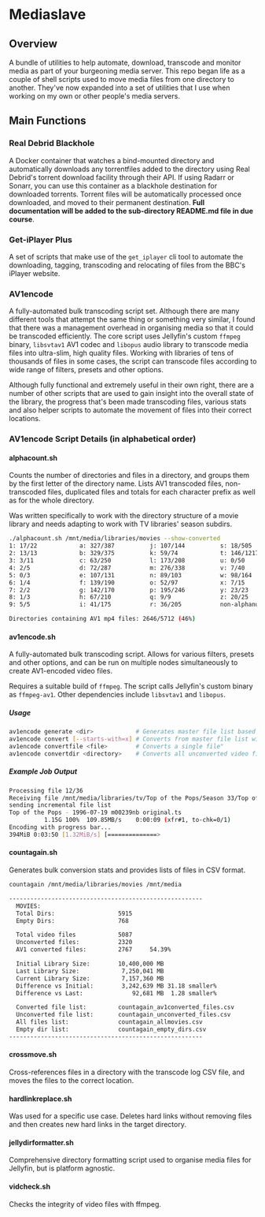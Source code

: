 # Mediaslave

## Overview

A bundle of utilities to help automate, download, transcode and monitor media as part of your burgeoning media server. This repo began life as a couple of shell scripts used to move media files from one directory to another. They've now expanded into a set of utilities that I use when working on my own or other people's media servers.

## Main Functions

### Real Debrid Blackhole

A Docker container that watches a bind-mounted directory and automatically downloads any torrentfiles added to the directory using Real Debrid's torrent download facility through their API. If using Radarr or Sonarr, you can use this container as a blackhole destination for downloaded torrents. Torrent files will be automatically processed once downloaded, and moved to their permanent destination. **Full documentation will be added to the sub-directory README.md file in due course**.

### Get-iPlayer Plus

A set of scripts that make use of the ``get_iplayer`` cli tool to automate the downloading, tagging, transcoding and relocating of files from the BBC's iPlayer website.

### AV1encode

A fully-automated bulk transcoding script set. Although there are many different tools that attempt the same thing or something very similar, I found that there was a management overhead in organising media so that it could be transcoded efficiently. The core script uses Jellyfin's custom ``ffmpeg`` binary, ``libsvtav1`` AV1 codec and ``libopus`` audio library to transcode media files into ultra-slim, high quality files. Working with libraries of tens of thousands of files in some cases, the script can transcode files according to wide range of filters, presets and other options.

Although fully functional and extremely useful in their own right, there are a number of other scripts that are used to gain insight into the overall state of the library, the progress that's been made transcoding files, various stats and also helper scripts to automate the movement of files into their correct locations.

### AV1encode Script Details (in alphabetical order)

#### alphacount.sh

Counts the number of directories and files in a directory, and groups them by the first letter of the directory name. Lists AV1 transcoded files, non-transcoded files, duplicated files and totals for each character prefix as well as for the whole directory. 

Was written specifically to work with the directory structure of a movie library and needs adapting to work with TV libraries' season subdirs.

```bash
./alphacount.sh /mnt/media/libraries/movies --show-converted
1: 17/22            a: 327/387          j: 107/144          s: 18/505
2: 13/13            b: 329/375          k: 59/74            t: 146/1217
3: 3/11             c: 63/250           l: 173/208          u: 0/50
4: 2/5              d: 72/287           m: 276/338          v: 7/40
5: 0/3              e: 107/131          n: 89/103           w: 98/164
6: 1/4              f: 139/190          o: 52/97            x: 7/15
7: 2/2              g: 142/170          p: 195/246          y: 23/23
8: 1/3              h: 67/210           q: 9/9              z: 20/25
9: 5/5              i: 41/175           r: 36/205           non-alphanumeric: /6

Directories containing AV1 mp4 files: 2646/5712 (46%)
```

#### av1encode.sh

A fully-automated bulk transcoding script. Allows for various filters, presets and other options, and can be run on multiple nodes simultaneously to create AV1-encoded video files.

Requires a suitable build of ``ffmpeg``. The script calls Jellyfin's custom binary as ``ffmpeg-av1``. Other dependencies include ``libsvtav1`` and ``libopus``.

##### Usage

```bash
av1encode generate <dir>            # Generates master file list based on env vars"
av1encode convert [--starts-with=x] # Converts from master file list with optional prefix filter"
av1encode convertfile <file>        # Converts a single file"
av1encode convertdir <directory>    # Converts all unconverted video files found in the specified directory."
```

##### Example Job Output

```bash
Processing file 12/36
Receiving file /mnt/media/libraries/tv/Top of the Pops/Season 33/Top of the Pops - 1996-07-19 m00239nb original.ts
sending incremental file list
Top of the Pops - 1996-07-19 m00239nb original.ts
          1.15G 100%  109.85MB/s    0:00:09 (xfr#1, to-chk=0/1)
Encoding with progress bar...
394MiB 0:03:50 [1.32MiB/s] [==============>                             ]  36% ETA 0:06:05
```

#### countagain.sh

Generates bulk conversion stats and provides lists of files in CSV format.

```bash
countagain /mnt/media/libraries/movies /mnt/media                                                             ✔  48s

-------------------------------------------------------
  MOVIES:
  Total Dirs:                  5915
  Empty Dirs:                  768

  Total video files            5087
  Unconverted files:           2320
  AV1 converted files:         2767     54.39%

  Initial Library Size:        10,400,000 MB
  Last Library Size:            7,250,041 MB
  Current Library Size:         7,157,360 MB
  Difference vs Initial:        3,242,639 MB 31.18 smaller%
  Difference vs Last:              92,681 MB  1.28 smaller%

  Converted file list:         countagain_av1converted_files.csv
  Unconverted file list:       countagain_unconverted_files.csv
  All files list:              countagain_allmovies.csv
  Empty dir list:              countagain_empty_dirs.csv
-------------------------------------------------------
```

#### crossmove.sh

Cross-references files in a directory with the transcode log CSV file, and moves the files to the correct location.

#### hardlinkreplace.sh

Was used for a specific use case. Deletes hard links without removing files and then creates new hard links in the target directory.

#### jellydirformatter.sh

Comprehensive directory formatting script used to organise media files for Jellyfin, but is platform agnostic.

#### vidcheck.sh

Checks the integrity of video files with ffmpeg.
